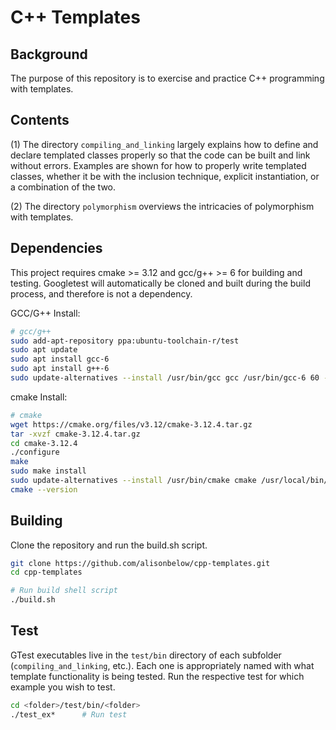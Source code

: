 # C++ Templates

## Background

The purpose of this repository is to exercise and practice C++ programming with templates.

## Contents

(1) The directory `compiling_and_linking` largely explains how to define and declare templated classes properly so that the code can be built and link without errors. Examples are shown for how to properly write templated classes, whether it be with the inclusion technique, explicit instantiation, or a combination of the two.

(2) The directory `polymorphism` overviews the intricacies of polymorphism with templates.


## Dependencies

This project requires cmake >= 3.12 and gcc/g++ >= 6 for building and testing. Googletest will automatically be cloned and built during the build process, and therefore is not a dependency.

GCC/G++ Install:  

```bash
# gcc/g++
sudo add-apt-repository ppa:ubuntu-toolchain-r/test
sudo apt update
sudo apt install gcc-6
sudo apt install g++-6
sudo update-alternatives --install /usr/bin/gcc gcc /usr/bin/gcc-6 60 --slave /usr/bin/g++ g++ /usr/bin/g++-6
```

cmake Install:

```bash
# cmake
wget https://cmake.org/files/v3.12/cmake-3.12.4.tar.gz
tar -xvzf cmake-3.12.4.tar.gz
cd cmake-3.12.4
./configure
make
sudo make install
sudo update-alternatives --install /usr/bin/cmake cmake /usr/local/bin/cmake 1 --force
cmake --version
```

## Building

Clone the repository and run the build.sh script.

```sh
git clone https://github.com/alisonbelow/cpp-templates.git
cd cpp-templates

# Run build shell script
./build.sh
```

## Test

GTest executables live in the `test/bin` directory of each subfolder (`compiling_and_linking`, etc.). Each one is appropriately named with what template functionality is being tested. Run the respective test for which example you wish to test.

```sh
cd <folder>/test/bin/<folder>
./test_ex*      # Run test
```